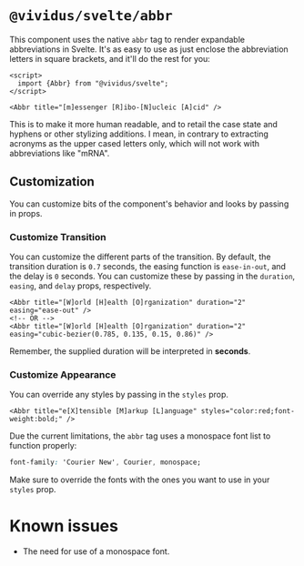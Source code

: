 # `@vividus/svelte/abbr`

This component uses the native `abbr` tag to render expandable abbreviations in Svelte. It's as easy to use as just enclose the abbreviation letters in square brackets, and it'll do the rest for you:

```svelte
<script>
  import {Abbr} from "@vividus/svelte";
</script>

<Abbr title="[m]essenger [R]ibo-[N]ucleic [A]cid" />
```

This is to make it more human readable, and to retail the case state and hyphens or other stylizing additions. I mean, in contrary to extracting acronyms as the upper cased letters only, which will not work with abbreviations like "mRNA".

## Customization

You can customize bits of the component's behavior and looks by passing in props.

### Customize Transition

You can customize the different parts of the transition. By default, the transition duration is `0.7` seconds, the easing function is `ease-in-out`, and the delay is `0` seconds. You can customize these by passing in the `duration`, `easing`, and `delay` props, respectively.

```svelte
<Abbr title="[W]orld [H]ealth [O]rganization" duration="2" easing="ease-out" />
<!-- OR -->
<Abbr title="[W]orld [H]ealth [O]rganization" duration="2" easing="cubic-bezier(0.785, 0.135, 0.15, 0.86)" />
```

Remember, the supplied duration will be interpreted in **seconds**.

### Customize Appearance

You can override any styles by passing in the `styles` prop.

```svelte
<Abbr title="e[X]tensible [M]arkup [L]anguage" styles="color:red;font-weight:bold;" />
```

Due the current limitations, the `abbr` tag uses a monospace font list to function properly:

```CSS
font-family: 'Courier New', Courier, monospace;
```

Make sure to override the fonts with the ones you want to use in your `styles` prop.

# Known issues

- The need for use of a monospace font.
